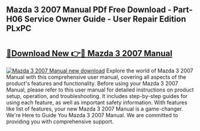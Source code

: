 ## Mazda 3 2007 Manual PDf Free Download - Part-H06 Service Owner Guide - User Repair Edition PLxPC

# <h2><a href="http://cf25590.oget.top/?id=Mazda+3+2007+Manual">🔗Download New 👉🔴 Mazda 3 2007 Manual</a></h2>

[![Mazda 3 2007 Manual new download](https://i.imgur.com/5g1atiW.png)](http://cf25590.oget.top/?id=Mazda+3+2007+Manual)
Explore the world of Mazda 3 2007 Manual with this comprehensive user manual, covering all aspects of the product's features and functionality. Before using your Mazda 3 2007 Manual, please refer to this user manual for detailed instructions on product setup, operation, and troubleshooting. It includes step-by-step guides for using each feature, as well as important safety information. With features like list of features, your new Mazda 3 2007 Manual is a game-changer. We're Here to Guide You Mazda 3 2007 Manual. We are committed to providing you with comprehensive support.
